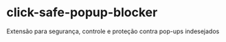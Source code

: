 # click-safe-popup-blocker
 Extensão para segurança, controle e proteção contra pop-ups indesejados
